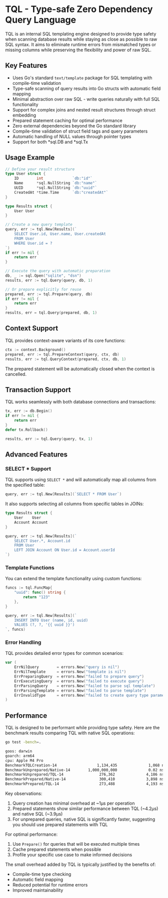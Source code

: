 # TQL - Type-safe Zero Dependency Query Language

TQL is an internal SQL templating engine designed to provide type safety when scanning database results while staying as close as possible to raw SQL syntax. It aims to eliminate runtime errors from mismatched types or missing columns while preserving the flexibility and power of raw SQL.

## Key Features

- Uses Go's standard `text/template` package for SQL templating with compile-time validation
- Type-safe scanning of query results into Go structs with automatic field mapping
- Minimal abstraction over raw SQL - write queries naturally with full SQL functionality
- Support for complex joins and nested result structures through struct embedding
- Prepared statement caching for optimal performance
- Zero external dependencies beyond the Go standard library
- Compile-time validation of struct field tags and query parameters
- Automatic handling of NULL values through pointer types
- Support for both *sql.DB and *sql.Tx

## Usage Example

```go
// Define your result structure
type User struct {
    ID        int             `db:"id"`
    Name      *sql.NullString `db:"name"`
    UUID      *sql.NullString `db:"uuid"`
    CreatedAt *time.Time      `db:"createdAt"`
}

type Results struct {
    User User
}

// Create a new query template
query, err := tql.New[Results](`
    SELECT User.id, User.name, User.createdAt 
    FROM User 
    WHERE User.id = ?
`)
if err != nil {
    return err
}

// Execute the query with automatic preparation
db, _ := sql.Open("sqlite", "dsn")
results, err := tql.Query(query, db, 1)

// Or prepare explicitly for reuse
prepared, err := tql.Prepare(query, db)
if err != nil {
    return err
}
results, err = tql.Query(prepared, db, 1)
```

## Context Support

TQL provides context-aware variants of its core functions:

```go
ctx := context.Background()
prepared, err := tql.PrepareContext(query, ctx, db)
results, err := tql.QueryContext(prepared, ctx, db, 1)
```

The prepared statement will be automatically closed when the context is cancelled.

## Transaction Support

TQL works seamlessly with both database connections and transactions:

```go
tx, err := db.Begin()
if err != nil {
    return err
}
defer tx.Rollback()

results, err := tql.Query(query, tx, 1)
```

## Advanced Features

### SELECT * Support
TQL supports using `SELECT *` and will automatically map all columns from the specified table:

```go
query, err := tql.New[Results](`SELECT * FROM User`)
```

It also supports selecting all columns from specific tables in JOINs:

```go
type Results struct {
    User    User
    Account Account
}

query, err := tql.New[Results](`
    SELECT User.*, Account.id 
    FROM User 
    LEFT JOIN Account ON User.id = Account.userId
`)
```

### Template Functions

You can extend the template functionality using custom functions:

```go
funcs := tql.FuncMap{
    "uuid": func() string { 
        return "123" 
    },
}

query, err := tql.New[Results](`
    INSERT INTO User (name, id, uuid) 
    VALUES (?, ?, '{{ uuid }}')
`, funcs)
```

### Error Handling

TQL provides detailed error types for common scenarios:

```go
var (
    ErrNilQuery        = errors.New("query is nil")
    ErrNilTemplate     = errors.New("template is nil")
    ErrPreparingQuery  = errors.New("failed to prepare query")
    ErrExecutingQuery  = errors.New("failed to execute query")
    ErrParsingQuery    = errors.New("failed to parse sql template")
    ErrParsingTemplate = errors.New("failed to parse template")
    ErrInvalidType     = errors.New("failed to create query type parameter is invalid")
)
```

## Performance

TQL is designed to be performant while providing type safety. Here are the benchmark results comparing TQL with native SQL operations:
```bash
go test -bench=.
```

```bash
goos: darwin
goarch: arm64
cpu: Apple M4 Pro
BenchmarkTQLCreation-14                  1,134,435              1,068 ns/op
BenchmarkUnprepared/Native-14        1,000,000,000              0.02 ns/op
BenchmarkUnprepared/TQL-14                276,362              4,186 ns/op
BenchmarkPrepared/Native-14               300,410              3,898 ns/op
BenchmarkPrepared/TQL-14                  273,488              4,193 ns/op
```

Key observations:
1. Query creation has minimal overhead at ~1µs per operation
2. Prepared statements show similar performance between TQL (~4.2µs) and native SQL (~3.9µs)
3. For unprepared queries, native SQL is significantly faster, suggesting you should use prepared statements with TQL

For optimal performance:
1. Use `Prepare()` for queries that will be executed multiple times
2. Cache prepared statements when possible
3. Profile your specific use case to make informed decisions

The small overhead added by TQL is typically justified by the benefits of:
- Compile-time type checking
- Automatic field mapping
- Reduced potential for runtime errors
- Improved maintainability

